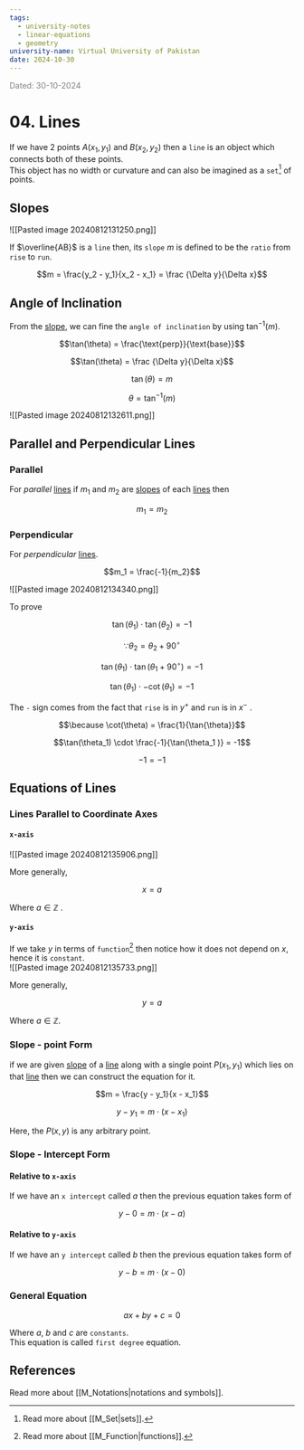 ```yaml
---
tags:
  - university-notes
  - linear-equations
  - geometry
university-name: Virtual University of Pakistan
date: 2024-10-30
---
```


<span style="color: gray;">Dated: 30-10-2024</span>

# 04. Lines

If we have 2 points $A(x_1, y_1)$ and $B(x_2, y_2)$ then a `line` is an object which connects both of these points.  
This object has no width or curvature and can also be imagined as a `set`[^1] of points.

## Slopes

![[Pasted image 20240812131250.png]]

If $\overline{AB}$ is a `line` then, its `slope` $m$ is defined to be the `ratio` from `rise` to `run`.  

$$m = \frac{y_2 - y_1}{x_2 - x_1} = \frac {\Delta y}{\Delta x}$$

## Angle of Inclination

From the [slope](#slopes), we can fine the `angle of inclination` by using $\tan^{-1}{(m)}$.  

$$\tan(\theta) = \frac{\text{perp}}{\text{base}}$$

$$\tan(\theta) = \frac {\Delta y}{\Delta x}$$

$$\tan (\theta) = m$$

$$\theta = \tan^{-1} (m)$$

![[Pasted image 20240812132611.png]]

## Parallel and Perpendicular Lines

### Parallel

For _parallel_ [lines](#lines) if $m_1$ and $m_2$ are [slopes](#slopes) of each [lines](#lines) then

$$m_1 = m_2$$

### Perpendicular

For _perpendicular_ [lines](#lines).  

$$m_1 = \frac{-1}{m_2}$$

![[Pasted image 20240812134340.png]]

To prove  

$$\tan(\theta_1) \cdot \tan(\theta_2) = -1$$

$$\because \theta_2 = \theta_2 + 90^{\circ}$$

$$\tan(\theta_1) \cdot \tan(\theta_1 + 90^\circ) = -1$$

$$\tan(\theta_1) \cdot - \cot(\theta_1 ) = -1$$

The `-` sign comes from the fact that `rise` is in $y^+$ and `run` is in $x^-$ .  

$$\because \cot(\theta) = \frac{1}{\tan{\theta}}$$

$$\tan(\theta_1) \cdot \frac{-1}{\tan(\theta_1 )} = -1$$

$$-1 = -1$$

## Equations of Lines

### Lines Parallel to Coordinate Axes

#### `x-axis`

![[Pasted image 20240812135906.png]]

More generally,  

$$x = a$$

 Where $a \in \mathbb{Z}$ .

#### `y-axis`

If we take $y$ in terms of `function`[^2] then notice how it does not depend on $x$, hence it is `constant`.  
![[Pasted image 20240812135733.png]]

More generally,  

$$y = a$$

Where $a \in \mathbb{Z}$.

### Slope - point Form

if we are given [slope](#slopes) of a [line](#lines) along with a single point $P(x_1, y_1)$ which lies on that [line](#lines) then we can construct the equation for it.  

$$m = \frac{y - y_1}{x - x_1}$$

$$y - y_1 = m \cdot (x - x_1)$$

Here, the $P(x, y)$ is any arbitrary point.

### Slope - Intercept Form

#### Relative to `x-axis`

If we have an `x intercept` called $a$ then the previous equation takes form of  

$$y - 0 = m \cdot (x - a)$$

#### Relative to `y-axis`

If we have an `y intercept` called $b$ then the previous equation takes form of  

$$y - b = m \cdot (x - 0)$$

### General Equation

$$ax + by + c = 0$$

Where $a$, $b$ and $c$ are `constants`.  
This equation is called `first degree` equation.

## References

Read more about [[M_Notations|notations and symbols]].

[^1]: Read more about [[M_Set|sets]].
[^2]: Read more about [[M_Function|functions]].